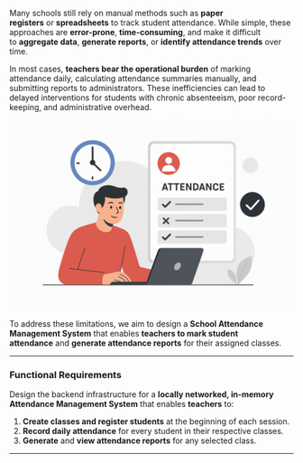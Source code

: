 
Many schools still rely on manual methods such as **paper registers** or **spreadsheets** to track student attendance. While simple, these approaches are **error-prone**, **time-consuming**, and make it difficult to **aggregate data**, **generate reports**, or **identify attendance trends** over time.

In most cases, **teachers bear the operational burden** of marking attendance daily, calculating attendance summaries manually, and submitting reports to administrators. These inefficiencies can lead to delayed interventions for students with chronic absenteeism, poor record-keeping, and administrative overhead.

![attendance-management-system](problem-statement-image.png)

To address these limitations, we aim to design a **School Attendance Management System** that enables **teachers to mark student attendance** and **generate attendance reports** for their assigned classes.

---
### Functional Requirements

Design the backend infrastructure for a **locally networked, in-memory Attendance Management System** that enables **teachers** to:

1. **Create classes and register students** at the beginning of each session.
2. **Record daily attendance** for every student in their respective classes.
3. **Generate** and **view attendance reports** for any selected class.

---
